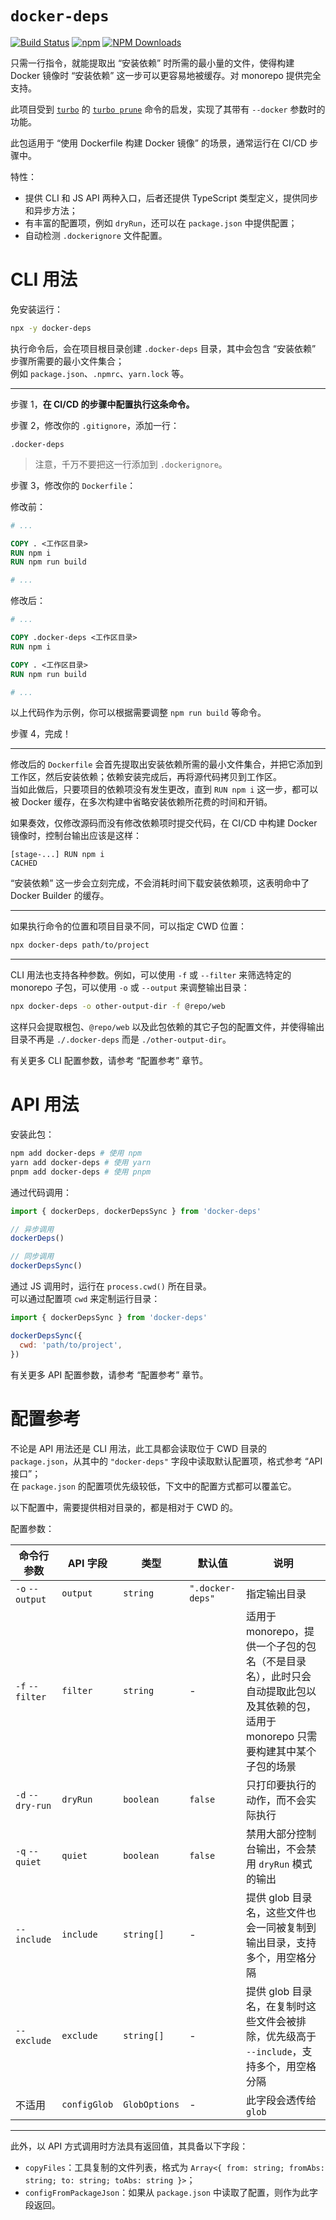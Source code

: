 # `docker-deps`

[![Build Status](https://drone.paperplane.cc/api/badges/jia-niang/docker-deps/status.svg)](https://drone.paperplane.cc/jia-niang/docker-deps) [![npm](https://img.shields.io/npm/v/docker-deps)](https://www.npmjs.com/package/docker-deps) [![NPM Downloads](https://img.shields.io/npm/dm/docker-deps.svg?style=flat)](https://npmcharts.com/compare/docker-deps?minimal=true)

只需一行指令，就能提取出 “安装依赖” 时所需的最小量的文件，使得构建 Docker 镜像时 “安装依赖” 这一步可以更容易地被缓存。对 monorepo 提供完全支持。

此项目受到 [`turbo`](https://www.npmjs.com/package/turbo) 的 [`turbo prune`](https://turbo.build/repo/docs/reference/prune) 命令的启发，实现了其带有 `--docker` 参数时的功能。

此包适用于 “使用 Dockerfile 构建 Docker 镜像” 的场景，通常运行在 CI/CD 步骤中。

特性：

- 提供 CLI 和 JS API 两种入口，后者还提供 TypeScript 类型定义，提供同步和异步方法；
- 有丰富的配置项，例如 `dryRun`，还可以在 `package.json` 中提供配置；
- 自动检测 `.dockerignore` 文件配置。

# CLI 用法

免安装运行：

```bash
npx -y docker-deps
```

执行命令后，会在项目根目录创建 `.docker-deps` 目录，其中会包含 “安装依赖” 步骤所需要的最小文件集合；  
例如 `package.json`、`.npmrc`、`yarn.lock` 等。

---

步骤 1，**在 CI/CD 的步骤中配置执行这条命令。**

步骤 2，修改你的 `.gitignore`，添加一行：

```
.docker-deps
```

> 注意，千万不要把这一行添加到 `.dockerignore`。

步骤 3，修改你的 `Dockerfile`：

修改前：

```Dockerfile
# ...

COPY . <工作区目录>
RUN npm i
RUN npm run build

# ...
```

修改后：

```Dockerfile
# ...

COPY .docker-deps <工作区目录>
RUN npm i

COPY . <工作区目录>
RUN npm run build

# ...
```

以上代码作为示例，你可以根据需要调整 `npm run build` 等命令。

步骤 4，完成！

---

修改后的 `Dockerfile` 会首先提取出安装依赖所需的最小文件集合，并把它添加到工作区，然后安装依赖；依赖安装完成后，再将源代码拷贝到工作区。  
当如此做后，只要项目的依赖项没有发生更改，直到 `RUN npm i` 这一步，都可以被 Docker 缓存，在多次构建中省略安装依赖所花费的时间和开销。

如果奏效，仅修改源码而没有修改依赖项时提交代码，在 CI/CD 中构建 Docker 镜像时，控制台输出应该是这样：

```
[stage-...] RUN npm i
CACHED
```

“安装依赖” 这一步会立刻完成，不会消耗时间下载安装依赖项，这表明命中了 Docker Builder 的缓存。

---

如果执行命令的位置和项目目录不同，可以指定 CWD 位置：

```bash
npx docker-deps path/to/project
```

---

CLI 用法也支持各种参数。例如，可以使用 `-f` 或 `--filter` 来筛选特定的 monorepo 子包，可以使用 `-o` 或 `--output` 来调整输出目录：

```bash
npx docker-deps -o other-output-dir -f @repo/web
```

这样只会提取根包、`@repo/web` 以及此包依赖的其它子包的配置文件，并使得输出目录不再是 `./.docker-deps` 而是 `./other-output-dir`。

有关更多 CLI 配置参数，请参考 “配置参考” 章节。

# API 用法

安装此包：

```bash
npm add docker-deps # 使用 npm
yarn add docker-deps # 使用 yarn
pnpm add docker-deps # 使用 pnpm
```

通过代码调用：

```javascript
import { dockerDeps, dockerDepsSync } from 'docker-deps'

// 异步调用
dockerDeps()

// 同步调用
dockerDepsSync()
```

通过 JS 调用时，运行在 `process.cwd()` 所在目录。  
可以通过配置项 `cwd` 来定制运行目录：

```javascript
import { dockerDepsSync } from 'docker-deps'

dockerDepsSync({
  cwd: 'path/to/project',
})
```

有关更多 API 配置参数，请参考 “配置参考” 章节。

# 配置参考

不论是 API 用法还是 CLI 用法，此工具都会读取位于 CWD 目录的 `package.json`，从其中的 `"docker-deps"` 字段中读取默认配置项，格式参考 “API 接口”；  
在 `package.json` 的配置项优先级较低，下文中的配置方式都可以覆盖它。

以下配置中，需要提供相对目录的，都是相对于 CWD 的。

配置参数：

| 命令行参数       | API 字段     | 类型          | 默认值           | 说明                                                                                                                                |
| ---------------- | ------------ | ------------- | ---------------- | ----------------------------------------------------------------------------------------------------------------------------------- |
| `-o` `--output`  | `output`     | `string`      | `".docker-deps"` | 指定输出目录                                                                                                                        |
| `-f` `--filter`  | `filter`     | `string`      | -                | 适用于 monorepo，提供一个子包的包名（不是目录名），此时只会自动提取此包以及其依赖的包，适用于 monorepo 只需要构建其中某个子包的场景 |
| `-d` `--dry-run` | `dryRun`     | `boolean`     | `false`          | 只打印要执行的动作，而不会实际执行                                                                                                  |
| `-q` `--quiet`   | `quiet`      | `boolean`     | `false`          | 禁用大部分控制台输出，不会禁用 `dryRun` 模式的输出                                                                                  |
| `--include`      | `include`    | `string[]`    | -                | 提供 glob 目录名，这些文件也会一同被复制到输出目录，支持多个，用空格分隔                                                            |
| `--exclude`      | `exclude`    | `string[]`    | -                | 提供 glob 目录名，在复制时这些文件会被排除，优先级高于 `--include`，支持多个，用空格分隔                                            |
| 不适用           | `configGlob` | `GlobOptions` | -                | 此字段会透传给 `glob`                                                                                                               |

---

此外，以 API 方式调用时方法具有返回值，其具备以下字段：

- `copyFiles`：工具复制的文件列表，格式为 `Array<{ from: string; fromAbs: string; to: string; toAbs: string }>`；
- `configFromPackageJson`：如果从 `package.json` 中读取了配置，则作为此字段返回。
